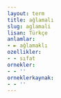 ```yaml
---
layout: term
title: ağlamalı
slug: aglamali
lisan: Türkçe
anlamlar:
- ► ağlamaklı
ozellikler:
- - sıfat
ornekler:
- - ''
orneklerkaynak:
- - ''
---
```

